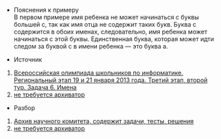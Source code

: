 - Пояснения к примеру  
В первом примере имя ребенка не может начинаться с буквы большей с, так как имя
отца не содержит таких букв. Буква с содержится в обоих именах, следовательно, имя
ребенка может начинаться с этой буквы. Единственная буква, которая может идти следом за
буквой с в имени ребенка — это буква a.

- Источник  
1. [Всероссийская олимпиада школьников по информатике. Региональный этап 19 и 21 января 2013 года. Третий этап, второй тур. Задача 6. Имена](https://neerc.ifmo.ru/school/archive/2012-2013.html)  
2. [не требуется архиватор](https://olimpiada.ru/activity/73/tasks/2012?class=11&year=2012)


- Разбор  
1. [Архив научного комитета, содержит задачи, тесты, решения](https://neerc.ifmo.ru/school/archive/2012-2013.html)  
2. [не требуется архиватор](https://vos.olimpiada.ru/upload/files/Arhive_tasks/2012-13/reg/iikt/ans-iikt-9-11-reg-12-3.pdf)
